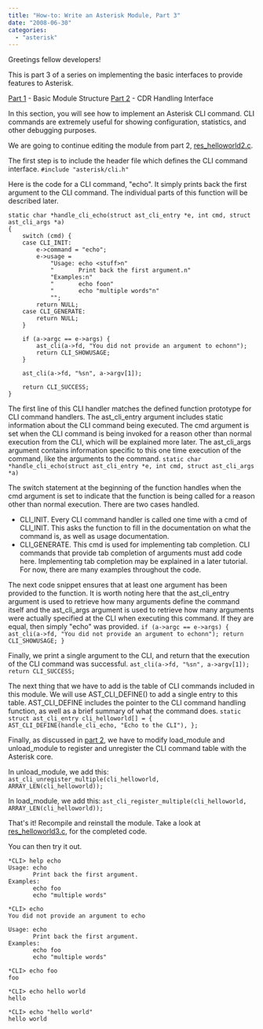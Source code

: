 ```yaml
---
title: "How-to: Write an Asterisk Module, Part 3"
date: "2008-06-30"
categories: 
  - "asterisk"
---
```


Greetings fellow developers!

This is part 3 of a series on implementing the basic interfaces to provide features to Asterisk.

[Part 1](http://www.russellbryant.net/blog/index.php/2008/06/19/how-to-write-an-asterisk-module-part-1/) - Basic Module Structure [Part 2](http://www.russellbryant.net/blog/index.php/2008/06/20/how-to-write-an-asterisk-module-part-2/) - CDR Handling Interface

In this section, you will see how to implement an Asterisk CLI command. CLI commands are extremely useful for showing configuration, statistics, and other debugging purposes.

We are going to continue editing the module from part 2, [res\_helloworld2.c](/blog/files/asterisk-module/res_helloworld2.c).

The first step is to include the header file which defines the CLI command interface. `#include "asterisk/cli.h"`

Here is the code for a CLI command, "echo". It simply prints back the first argument to the CLI command. The individual parts of this function will be described later.
```
static char *handle_cli_echo(struct ast_cli_entry *e, int cmd, struct ast_cli_args *a)
{
    switch (cmd) {
    case CLI_INIT:
        e->command = "echo";
        e->usage =
            "Usage: echo <stuff>n"
            "       Print back the first argument.n"
            "Examples:n"
            "       echo foon"
            "       echo "multiple words"n"
            "";
        return NULL;
    case CLI_GENERATE:
        return NULL;
    }

    if (a->argc == e->args) {
        ast_cli(a->fd, "You did not provide an argument to echonn");
        return CLI_SHOWUSAGE;
    }

    ast_cli(a->fd, "%sn", a->argv[1]);

    return CLI_SUCCESS;
}

```

The first line of this CLI handler matches the defined function prototype for CLI command handlers. The ast\_cli\_entry argument includes static information about the CLI command being executed. The cmd argument is set when the CLI command is being invoked for a reason other than normal execution from the CLI, which will be explained more later. The ast\_cli\_args argument contains information specific to this one time execution of the command, like the arguments to the command. `static char *handle_cli_echo(struct ast_cli_entry *e, int cmd, struct ast_cli_args *a)`

The switch statement at the beginning of the function handles when the cmd argument is set to indicate that the function is being called for a reason other than normal execution. There are two cases handled.

- CLI\_INIT. Every CLI command handler is called one time with a cmd of CLI\_INIT. This asks the function to fill in the documentation on what the command is, as well as usage documentation.
- CLI\_GENERATE. This cmd is used for implementing tab completion. CLI commands that provide tab completion of arguments must add code here. Implementing tab completion may be explained in a later tutorial. For now, there are many examples throughout the code.

The next code snippet ensures that at least one argument has been provided to the function. It is worth noting here that the ast\_cli\_entry argument is used to retrieve how many arguments define the command itself and the ast\_cli\_args argument is used to retrieve how many arguments were actually specified at the CLI when executing this command. If they are equal, then simply "echo" was provided. `if (a->argc == e->args) { ast_cli(a->fd, "You did not provide an argument to echonn"); return CLI_SHOWUSAGE; }`

Finally, we print a single argument to the CLI, and return that the execution of the CLI command was successful. `ast_cli(a->fd, "%sn", a->argv[1]); return CLI_SUCCESS;`

The next thing that we have to add is the table of CLI commands included in this module. We will use AST\_CLI\_DEFINE() to add a single entry to this table. AST\_CLI\_DEFINE includes the pointer to the CLI command handling function, as well as a brief summary of what the command does. `static struct ast_cli_entry cli_helloworld[] = { AST_CLI_DEFINE(handle_cli_echo, "Echo to the CLI"), };`

Finally, as discussed in [part 2](http://www.russellbryant.net/blog/index.php/2008/06/20/how-to-write-an-asterisk-module-part-2/), we have to modify load\_module and unload\_module to register and unregister the CLI command table with the Asterisk core.

In unload\_module, we add this: `ast_cli_unregister_multiple(cli_helloworld, ARRAY_LEN(cli_helloworld));`

In load\_module, we add this: `ast_cli_register_multiple(cli_helloworld, ARRAY_LEN(cli_helloworld));`

That's it! Recompile and reinstall the module. Take a look at [res\_helloworld3.c](/blog/files/asterisk-module/res_helloworld3.c), for the completed code.

You can then try it out.
```
*CLI> help echo
Usage: echo 
       Print back the first argument.
Examples:
       echo foo
       echo "multiple words"

*CLI> echo
You did not provide an argument to echo

Usage: echo 
       Print back the first argument.
Examples:
       echo foo
       echo "multiple words"

*CLI> echo foo
foo

*CLI> echo hello world
hello

*CLI> echo "hello world"
hello world


```
